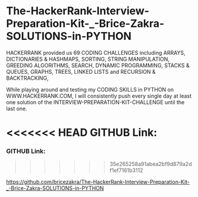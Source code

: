 
# The-HackerRank-Interview-Preparation-Kit-_-Brice-Zakra-SOLUTIONS-in-PYTHON





HACKERRANK provided us 69 CODING CHALLENGES including ARRAYS, DICTIONARIES & HASHMAPS, SORTING, STRING MANIPULATION, GREEDING ALGORITHMS, SEARCH, DYNAMIC PROGRAMMING, STACKS & QUEUES, GRAPHS, TREES, LINKED LISTS and RECURSION & BACKTRACKING, 





While playing around and testing my CODING SKILLS in PYTHON on WWW.HACKERRANK.COM, I will consistently push every single day at least one solution of the INTERVIEW-PREPARATION-KIT-CHALLENGE until the last one.





<<<<<<< HEAD
GITHUB Link:
=======
### GITHUB Link:
>>>>>>> 35e265258a91abea2bf9d879a2df1ef7161b3112

https://github.com/bricezakra/The-HackerRank-Interview-Preparation-Kit-_-Brice-Zakra-SOLUTIONS-in-PYTHON

